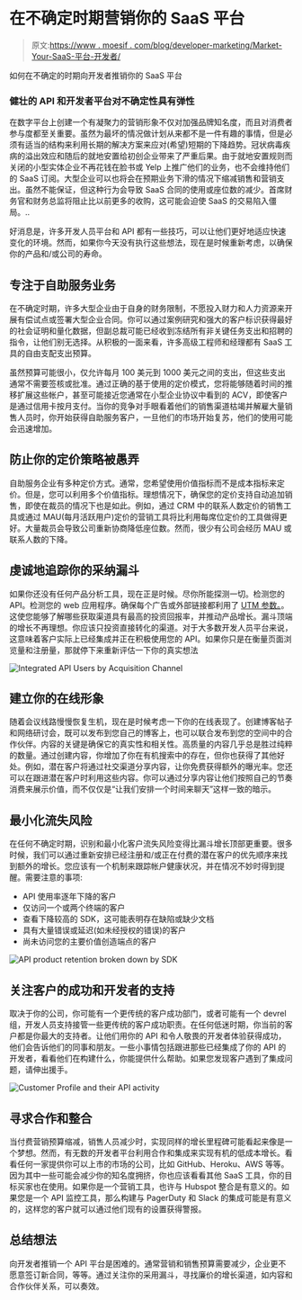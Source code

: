 # 在不确定时期营销你的 SaaS 平台

> 原文:[https://www . moesif . com/blog/developer-marketing/Market-Your-SaaS-平台-开发者/](https://www.moesif.com/blog/developer-marketing/Market-Your-SaaS-Platform-To-Developers/)

如何在不确定的时期向开发者推销你的 SaaS 平台

### 健壮的 API 和开发者平台对不确定性具有弹性

在数字平台上创建一个有凝聚力的营销形象不仅对加强品牌知名度，而且对消费者参与度都至关重要。虽然为最坏的情况做计划从来都不是一件有趣的事情，但是必须有适当的结构来利用长期的解决方案来应对(希望)短期的下降趋势。冠状病毒疾病的溢出效应和随后的就地安置给初创企业带来了严重后果。由于就地安置规则而关闭的小型实体企业不再花钱在脸书或 Yelp 上推广他们的业务，也不会维持他们的 SaaS 订阅。大型企业可以也将会在预期业务下滑的情况下缩减销售和营销支出。虽然不能保证，但这种行为会导致 SaaS 合同的使用或座位数的减少。首席财务官和财务总监将阻止比以前更多的收购，这可能会迫使 SaaS 的交易陷入僵局。..

好消息是，许多开发人员平台和 API 都有一些技巧，可以让他们更好地适应快速变化的环境。然而，如果你今天没有执行这些想法，现在是时候重新考虑，以确保你的产品和/或公司的寿命。

## 专注于自助服务业务

在不确定时期，许多大型企业由于自身的财务限制，不愿投入财力和人力资源来开展有偿试点或签署大型企业合同。你可以通过案例研究和强大的客户标识获得最好的社会证明和量化数据，但副总裁可能已经收到冻结所有非关键任务支出和招聘的指令，让他们别无选择。从积极的一面来看，许多高级工程师和经理都有 SaaS 工具的自由支配支出预算。

虽然预算可能很小，仅允许每月 100 美元到 1000 美元之间的支出，但这些支出通常不需要签核或批准。通过正确的基于使用的定价模式，您将能够随着时间的推移扩展这些帐户，甚至可能接近您通常在小型企业协议中看到的 ACV，即使客户是通过信用卡按月支付。当你的竞争对手眼看着他们的销售渠道枯竭并解雇大量销售人员时，你开始获得自助服务客户，一旦他们的市场开始复苏，他们的使用可能会迅速增加。

## 防止你的定价策略被愚弄

自助服务企业有多种定价方式。通常，您希望使用价值指标而不是成本指标来定价。但是，您可以利用多个价值指标。理想情况下，确保您的定价支持自动追加销售，即使在裁员的情况下也是如此。例如，通过 CRM 中的联系人数定价的销售工具或通过 MAU(每月活跃用户)定价的营销工具将比利用每席位定价的工具做得更好。大量裁员会导致公司重新协商降低座位数。然而，很少有公司会经历 MAU 或联系人数的下降。

## 虔诚地追踪你的采纳漏斗

如果你还没有任何产品分析工具，现在正是时候。尽你所能探测一切。检测您的 API。检测您的 web 应用程序。确保每个广告或外部链接都利用了 [UTM 参数。](/blog/business/acquisition/How-to-Measure-Developer-Acquisition-with-API-Analytics-and-UTM-Parameters/)。这使您能够了解哪些获取渠道具有最高的投资回报率，并推动产品增长。漏斗顶端的增长不再理想。你应该只投资直接转化的渠道。对于大多数开发人员平台来说，这意味着客户实际上已经集成并正在积极使用您的 API。如果你只是在衡量页面浏览量和注册量，那就停下来重新评估一下你的真实想法

![Integrated API Users by Acquisition Channel](../Images/e86bc4784512e57c51d7e67bbcc150de.png)

## 建立你的在线形象

随着会议线路慢慢恢复生机，现在是时候考虑一下你的在线表现了。创建博客帖子和网络研讨会，既可以发布到您自己的博客上，也可以联合发布到您的空间中的合作伙伴。内容的关键是确保它的真实性和相关性。高质量的内容几乎总是胜过纯粹的数量。通过创建内容，你增加了你在有机搜索中的存在，但你也获得了其他好处。例如，潜在客户将通过社交渠道分享内容，让你免费获得额外的曝光率。您还可以在跟进潜在客户时利用这些内容。你可以通过分享内容让他们按照自己的节奏消费来展示价值，而不仅仅是“让我们安排一个时间来聊天”这样一致的暗示。

## 最小化流失风险

在任何不确定时期，识别和最小化客户流失风险变得比漏斗增长顶部更重要。很多时候，我们可以通过重新安排已经注册和/或正在付费的潜在客户的优先顺序来找到额外的增长。您应该有一个机制来跟踪帐户健康状况，并在情况不妙时得到提醒。需要注意的事项:

*   API 使用率逐年下降的客户
*   仅访问一个或两个终端的客户
*   查看下降较高的 SDK，这可能表明存在缺陷或缺少文档
*   具有大量错误或延迟(如未经授权的错误)的客户
*   尚未访问您的主要价值创造端点的客户

![API product retention broken down by SDK](../Images/b77622342b97f6ae2d22bfea1ee010aa.png)

## 关注客户的成功和开发者的支持

取决于你的公司，你可能有一个更传统的客户成功部门，或者可能有一个 devrel 组，开发人员支持接管一些更传统的客户成功职责。在任何低迷时期，你当前的客户都是你最大的支持者。让他们用你的 API 和令人敬畏的开发者体验获得成功，他们会告诉他们的同事和朋友。一些小事情包括跟进那些已经集成了你的 API 的开发者，看看他们在构建什么，你能提供什么帮助。如果您发现客户遇到了集成问题，请伸出援手。

![Customer Profile and their API activity](../Images/0f1b0be67d9892036172f8042493ae3a.png)

## 寻求合作和整合

当付费营销预算缩减，销售人员减少时，实现同样的增长里程碑可能看起来像是一个梦想。然而，有无数的开发者平台利用合作和集成来实现有机的低成本增长。看看任何一家提供你可以上市的市场的公司，比如 GitHub、Heroku、AWS 等等。因为其中一些可能会减少你的知名度拥挤，你也应该看看其他 SaaS 工具，你的目标买家也在使用。如果你是一个营销工具，也许与 Hubspot 整合是有意义的。如果您是一个 API 监控工具，那么构建与 PagerDuty 和 Slack 的集成可能是有意义的，这样您的客户就可以通过他们现有的设置获得警报。

## 总结想法

向开发者推销一个 API 平台是困难的。通常营销和销售预算需要减少，企业更不愿意签订新合同，等等。通过关注你的采用漏斗，寻找廉价的增长渠道，如内容和合作伙伴关系，可以奏效。